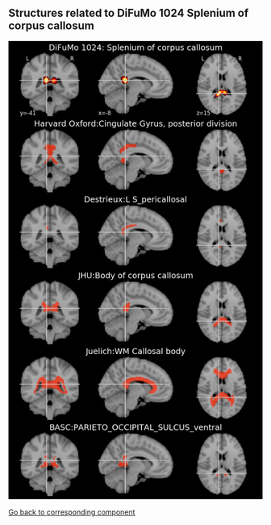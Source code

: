 


## Structures related to DiFuMo 1024 Splenium of corpus callosum

![59](59.jpg "Structures related to DiFuMo 1024 Splenium of corpus callosum")

[Go back to corresponding component](https://parietal-inria.github.io/DiFuMo/1024/html/59.html)